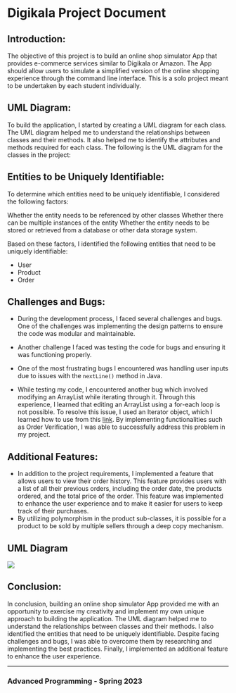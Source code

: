 # Digikala Project Document

## Introduction:

The objective of this project is to build an online shop simulator App that provides e-commerce services similar to Digikala or Amazon. The App should allow users to simulate a simplified version of the online shopping experience through the command line interface. This is a solo project meant to be undertaken by each student individually.

## UML Diagram:
To build the application, I started by creating a UML diagram for each class. The UML diagram helped me to understand the relationships between classes and their methods. It also helped me to identify the attributes and methods required for each class. The following is the UML diagram for the classes in the project:

## Entities to be Uniquely Identifiable:
To determine which entities need to be uniquely identifiable, I considered the following factors:

Whether the entity needs to be referenced by other classes
Whether there can be multiple instances of the entity
Whether the entity needs to be stored or retrieved from a database or other data storage system.

Based on these factors, I identified the following entities that need to be uniquely identifiable:

- User
- Product
- Order

## Challenges and Bugs:
- During the development process, I faced several challenges and bugs. One of the challenges was implementing the design patterns to ensure the code was modular and maintainable.
- Another challenge I faced was testing the code for bugs and ensuring it was functioning properly.
- One of the most frustrating bugs I encountered was handling user inputs due to issues with the `nextLine()` method in Java.

- While testing my code, I encountered another bug which involved modifying an ArrayList while iterating through it. Through this experience, I learned that editing an ArrayList using a for-each loop is not possible. To resolve this issue, I used an Iterator object, which I learned how to use from this [link](https://www.w3schools.com/java/java_iterator.asp). By implementing functionalities such as Order Verification, I was able to successfully address this problem in my project.

## Additional Features:
- In addition to the project requirements, I implemented a feature that allows users to view their order history. This feature provides users with a list of all their previous orders, including the order date, the products ordered, and the total price of the order. This feature was implemented to enhance the user experience and to make it easier for users to keep track of their purchases.
- By utilizing polymorphism in the product sub-classes, it is possible for a product to be sold by multiple sellers through a deep copy mechanism.

## UML Diagram

![](E:\homework\digikala\digikala.png)

## Conclusion:

In conclusion, building an online shop simulator App provided me with an opportunity to exercise my creativity and implement my own unique approach to building the application. The UML diagram helped me to understand the relationships between classes and their methods. I also identified the entities that need to be uniquely identifiable. Despite facing challenges and bugs, I was able to overcome them by researching and implementing the best practices. Finally, I implemented an additional feature to enhance the user experience.

---

### Advanced Programming - Spring 2023